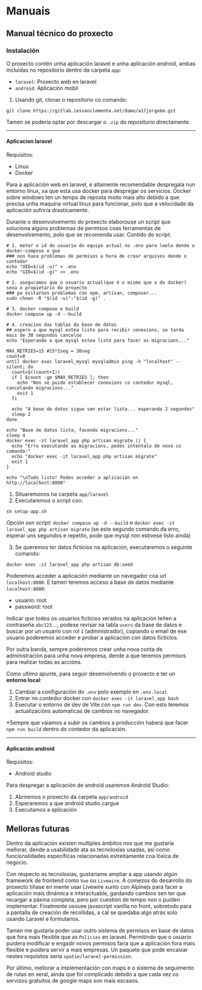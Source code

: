 # Manuais


## Manual técnico do proxecto

### Instalación
O proxecto contén unha aplicación laravel e unha aplicación android, ambas incluidas no repositorio dentro da carpeta `app`:
* `laravel`: Proxecto web en laravel
* `android`: Aplicación mobil

1. Usando git, clonar o repositorio co comando:
````shell
git clone https://gitlab.iessanclemente.net/damo/a17jorgebm.git
````
Tamen se podería optar por descargar o `.zip` do repositorio directamente.

---
#### Aplicacion laravel
Requisitos:
* Linux
* Docker

Para a aplicación web en laravel, é altamente recomendable despregala nun entorno linux, xa que esta usa docker para despregar os servicios.
Docker sobre windows ten un tempo de reposta moito mais alto debido a que precisa unha maquina virtual linux para funcionar, polo que a velocidade da aplicación sufriría drasticamente.

Durante o desenvolvemento do proxecto elaborouse un script que soluciona algúns problemas de permisos coas ferramentas de desenvolvemento, polo que se recomenda usar. Contido do script:
```shell
# 1. meter o id do usuario do equipo actual no .env para leelo dende o docker-compose e que
### non haxa problemas de permisos a hora de crear arquivos dende o contedor
echo "UID=$(id -u)" > .env
echo "GID=$(id -g)" >> .env

# 2. aseguramos que o usuario actual(que é o mismo que o do docker) sexa o propietario do proyecto
### pa evitarnos problemas con npm, artisan, composer...
sudo chown -R "$(id -u)":"$(id -g)" .

# 3. docker compose e build
docker compose up -d --build

# 4. creacion das tablas da base de datos
## espero a que mysql estea listo para recibir conexions, se tarda mais de 30 segundos canceloo
echo "Esperando a que mysql estea listo para facer as migracions..."

MAX_RETRIES=15 #15*2seg = 30seg
count=0
until docker exec laravel_mysql mysqladmin ping -h "localhost" --silent; do
  count=$((count+1))
  if [ $count -ge $MAX_RETRIES ]; then
    echo "Non se puido establecer conexions co contedor mysql, cancelando migracions..."
    exit 1
  fi

  echo "A base de datos sigue sen estar lista... esperando 2 segundos"
  sleep 2
done

echo "Base de datos lista, facendo migracions..."
sleep 4
docker exec -it laravel_app php artisan migrate || {
  echo "Erro executando as migracions, podes intentalo de novo co comando:"
  echo "docker exec -it laravel_app php artisan migrate"
  exit 1
}

echo "\nTodo listo! Podes acceder a aplicación en http://localhost:8000"
```
1. Situaremonos na carpeta `app/laravel`
2. Executaremos o script con:
```shell
sh setup-app.sh
```
_Opción sen script:_ `docker compose up -d --build` e `docker exec -it laravel_app php artisan migrate` (se este segundo comando da erro, esperar uns segundos e repetilo, pode que mysql non estivese listo ainda)

3. Se queremos ter datos ficticios na aplicación, executaremos o seguinte comando:
```shell
docker exec -it laravel_app php artisan db:seed
```

Poderemos acceder a aplicación mediante un navegador coa url `localhost:8000`. E tamen teremos acceso a base de datos mediante `localhost:8080`:
* usuario: root
* password: root


Indicar que todos os usuarios ficticios xerados na aplicación teñen a contraseña `abc123..`, podese revisar na tabla `users` da base de datos e buscar por un usuario con rol `1` (administrador), copiando o email de ese usuario poderemos acceder e probar a aplicación con datos ficticios.

Por outra banda, sempre poderemos crear unha nova conta de administración para unha nova empresa, dende a que teremos permisos para realizar todas as accións.

Como ultimo apunte, para seguir desenvolvendo o proxecto e ter un **entorno local**:
1. Cambiar a configuración do `.env` polo exemplo en `.env.local`
2. Entrar no contedor docker con `docker exec -it laravel_app bash`
3. Executar o entorno de dev de Vite con `npm run dev`. Con esto teremos actualizacións automaticas de cambios no navegador.

*Sempre que vaiamos a subir os cambios a producción haberá que facer `npm run build` dentro do contedor da aplicación.

---
#### Aplicación android
Requisitos:
* Android studio

Para despregar a aplicación de android usaremos Android Studio:
1. Abriremos o proxecto da carpeta `app/android`
2. Esperaremos a que android studio cargue
3. Executamos a aplicación

## Melloras futuras
Dentro da aplicación existen multiples ámbitos nos que me gustaría mellorar, dende a usabilidade ata as tecnoloxías usadas, así como funcionalidades específicas relacionadas estreitamente coa lóxica de negocio.

Con respecto as tecnoloxías, gustaríame ampliar a app usando algún framework de frontend como `Vue` ou `Livewire`. A comezos do desarrollo do proxecto tiñase en mente usar Livewire xunto con Alpinejs para facer a aplicación mais dinámica e interactuable, gardando cambios sen ter que recargar a páxina completa, pero por cuestión de tempo non o puiden implementar. Finalmente usouse javascript vanilla no front, sobretodo para a pantalla de creación de recollidas, a cal se quedaba algo atrás solo usando Laravel e formularios.

Tamen me gustaría poder usar outro sistema de permisos en base de datos que fora mais flexible que as `Policies` en laravel. Permitindo que o usuario puidera modificar e engadir novos permisos faría que a aplicación fora mais flexible e puidera servir a mais empresas. Un paquete que pode encaixar nestes requisitos sería `spatie/laravel-permission`.

Por último, mellorar a implementación con maps e o sistema de seguimento de rutas en xeral, ainda que foi complicado debido a que cada vez os servizos gratuitos de google maps son mais escasos.